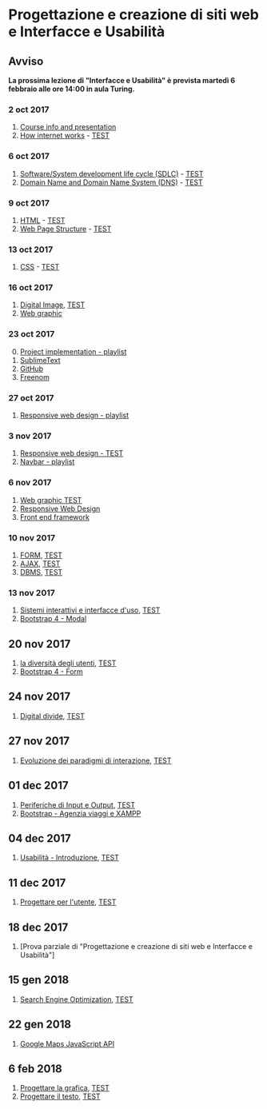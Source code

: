 # Progettazione e creazione di siti web e Interfacce e Usabilità

## Avviso 
__La prossima lezione di "Interfacce e Usabilità" è prevista martedì 6 febbraio alle ore 14:00 in aula Turing.__ 
<!-- Si consiglia di partecipare muniti di portatile.__
__La prossima lezione di "Interfacce e Usabilità" è prevista lunedì 4 dicembre alle ore 14:00 in aula 10 (p.t. edificio centrale).__ __Si consiglia di partecipare muniti di portatile.__-->

<!--__La prova parziale di "Progettazione e creazione di siti web e Interfacce e Usabilità" con quesiti a risposta multipla è prevista lunedì 18 dicembre alle ore 15:00 in aula 10.__ -->

### 2 oct 2017
1. [Course info and presentation](http://svel.to/oe6)
2. [How internet works](http://svel.to/oe7) - [TEST](http://svel.to/oe8)

### 6 oct 2017
1. [Software/System development life cycle (SDLC)](http://svel.to/o99) - [TEST](http://svel.to/oh6)
2. [Domain Name and Domain Name System (DNS)](http://svel.to/nkb) - [TEST](http://svel.to/nkh)

### 9 oct 2017
1. [HTML](http://svel.to/oi7) - [TEST](http://svel.to/oi6)
2. [Web Page Structure](http://svel.to/oib) - [TEST](http://svel.to/oia)

### 13 oct 2017
1. [CSS](http://svel.to/oho) - [TEST](http://svel.to/ohn)

### 16 oct 2017
1. [Digital Image](http://svel.to/om0), [TEST](http://svel.to/omz)
2. [Web graphic](http://svel.to/on2)<!--, [TEST](http://svel.to/ndz)-->

### 23 oct 2017
0. [Project implementation - playlist](https://www.youtube.com/playlist?list=PLbejvFLz_IADktt6mTGqFazweWX2dKNj1)
1. [SublimeText](https://www.youtube.com/watch?v=89oKElqZv6w&index=1&list=PLbejvFLz_IADktt6mTGqFazweWX2dKNj1)
2. [GitHub](https://www.youtube.com/watch?v=xbqIeUkvLtI&index=2&list=PLbejvFLz_IADktt6mTGqFazweWX2dKNj1)
3. [Freenom](https://www.youtube.com/watch?v=jao0mrV8Zb8&list=PLbejvFLz_IADktt6mTGqFazweWX2dKNj1&index=3) 


### 27 oct 2017
1. [Responsive web design - playlist](https://www.youtube.com/playlist?list=PLbejvFLz_IADMlGDWuXa_XV0IwVLEz9Xl) 

### 3 nov 2017
1. [Responsive web design - TEST](http://svel.to/owj)
2. [Navbar - playlist](https://www.youtube.com/playlist?list=PLbejvFLz_IAB5p5IvfAKnraanwVbUhgmM) 

### 6 nov 2017
1. [Web graphic TEST](http://svel.to/ndz)
2. [Responsive Web Design](https://tinyurl.com/yb3xtyl6)
3. [Front end framework](http://svel.to/ozk)

### 10 nov 2017
1. [FORM](http://svel.to/nlw), [TEST](http://svel.to/nkf)
2. [AJAX](http://svel.to/nfr), [TEST](http://svel.to/nkj)
3. [DBMS](http://svel.to/p20), [TEST](http://svel.to/ndh)

### 13 nov 2017
1. [Sistemi interattivi e interfacce d'uso](http://svel.to/p3y), [TEST](http://svel.to/p3z)
2. [Bootstrap 4 - Modal](https://www.youtube.com/playlist?list=PLbejvFLz_IABL_42bh96ardk-s7dfnXYd) 

## 20 nov 2017

1. [la diversità degli utenti](http://svel.to/p6t), [TEST](http://svel.to/p6v)
2. [Bootstrap 4 - Form](https://www.youtube.com/playlist?list=PLbejvFLz_IAAU0Hg5K8xnrh6olqctZfEC)

## 24 nov 2017
1. [Digital divide](http://svel.to/pb2), [TEST](http://svel.to/pb3)

## 27 nov 2017
1. [Evoluzione dei paradigmi di interazione](http://svel.to/pd7), [TEST](http://svel.to/pic)

## 01 dec 2017
1. [Periferiche di Input e Output](http://svel.to/ph1), [TEST](http://svel.to/pih)
2. [Bootstrap - Agenzia viaggi e XAMPP](http://svel.to/pja)

## 04 dec 2017
1. [Usabilità - Introduzione](http://svel.to/pk2), [TEST](http://svel.to/pob)

## 11 dec 2017
1. [Progettare per l'utente](http://svel.to/poc), [TEST](http://svel.to/po2)

## 18 dec 2017
1. [Prova parziale di "Progettazione e creazione di siti web e Interfacce e Usabilità"]

## 15 gen 2018
1. [Search Engine Optimization](http://svel.to/q29), [TEST](http://svel.to/q28)

## 22 gen 2018
1. [Google Maps JavaScript API](https://www.youtube.com/playlist?list=PLbejvFLz_IAA5ymM3AWJk5Y1xB920a8T6)

## 6 feb 2018
1. [Progettare la grafica](http://svel.to/q55), [TEST](http://svel.to/q6d)
2. [Progettare il testo](http://svel.to/quv), [TEST](http://svel.to/qun)
